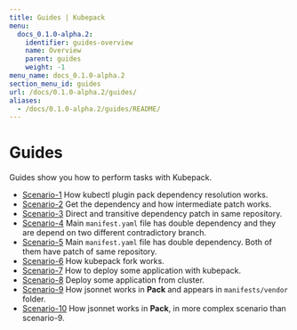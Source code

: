 ```yaml
---
title: Guides | Kubepack
menu:
  docs_0.1.0-alpha.2:
    identifier: guides-overview
    name: Overview
    parent: guides
    weight: -1
menu_name: docs_0.1.0-alpha.2
section_menu_id: guides
url: /docs/0.1.0-alpha.2/guides/
aliases:
  - /docs/0.1.0-alpha.2/guides/README/
---
```


# Guides

Guides show you how to perform tasks with Kubepack.

- [Scenario-1](/docs/0.1.0-alpha.2/guides/scenario-1) How kubectl plugin pack dependency resolution works.
- [Scenario-2](/docs/0.1.0-alpha.2/guides/scenario-2) Get the dependency and how intermediate patch works.
- [Scenario-3](/docs/0.1.0-alpha.2/guides/scenario-3) Direct and transitive dependency patch in same repository. 
- [Scenario-4](/docs/0.1.0-alpha.2/guides/scenario-4) Main `manifest.yaml` file has double dependency and they are depend on two different contradictory branch. 
- [Scenario-5](/docs/0.1.0-alpha.2/guides/scenario-5) Main `manifest.yaml` file has double dependency. Both of them have patch of same repository.
- [Scenario-6](/docs/0.1.0-alpha.2/guides/scenario-6) How kubepack fork works. 
- [Scenario-7](/docs/0.1.0-alpha.2/guides/scenario-7) How to deploy some application with kubepack.
- [Scenario-8](/docs/0.1.0-alpha.2/guides/scenario-8) Deploy some application from cluster.
- [Scenario-9](/docs/0.1.0-alpha.2/guides/scenario-9) How jsonnet works in **Pack** and appears in `manifests/vendor` folder.
- [Scenario-10](/docs/0.1.0-alpha.2/guides/scenario-10) How jsonnet works in **Pack**, in more complex scenario than scenario-9.
